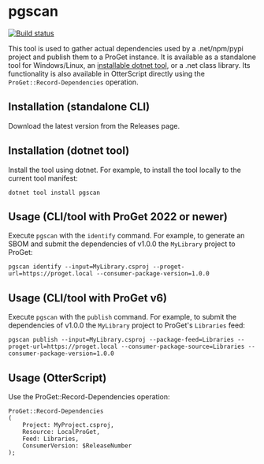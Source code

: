 # pgscan

[![Build status](https://buildmaster.inedo.com/api/ci-badges/image?API_Key=badges&$ApplicationId=78)](https://buildmaster.inedo.com/api/ci-badges/link?API_Key=badges&$ApplicationId=78)

This tool is used to gather actual dependencies used by a .net/npm/pypi project and publish them to a ProGet instance. It is available as a standalone tool
for Windows/Linux, an [installable dotnet tool](https://docs.microsoft.com/en-us/dotnet/core/tools/global-tools), or a .net class library. Its functionality
is also available in OtterScript directly using the `ProGet::Record-Dependencies` operation.

## Installation (standalone CLI)

Download the latest version from the Releases page.


## Installation (dotnet tool)

Install the tool using dotnet. For example, to install the tool locally to the current tool manifest:

```Batchfile
dotnet tool install pgscan
```

## Usage (CLI/tool with ProGet 2022 or newer)

Execute `pgscan` with the `identify` command. For example, to generate an SBOM and submit the dependencies of v1.0.0 the `MyLibrary` project to ProGet:

```Batchfile
pgscan identify --input=MyLibrary.csproj --proget-url=https://proget.local --consumer-package-version=1.0.0
```


## Usage (CLI/tool with ProGet v6)

Execute `pgscan` with the `publish` command. For example, to submit the dependencies of v1.0.0 the `MyLibrary` project to ProGet's `Libraries` feed:

```Batchfile
pgscan publish --input=MyLibrary.csproj --package-feed=Libraries --proget-url=https://proget.local --consumer-package-source=Libraries --consumer-package-version=1.0.0
```


## Usage (OtterScript)

Use the ProGet::Record-Dependencies operation:

```
ProGet::Record-Dependencies
(
    Project: MyProject.csproj,
    Resource: LocalProGet,
    Feed: Libraries,
    ConsumerVersion: $ReleaseNumber
);
```
